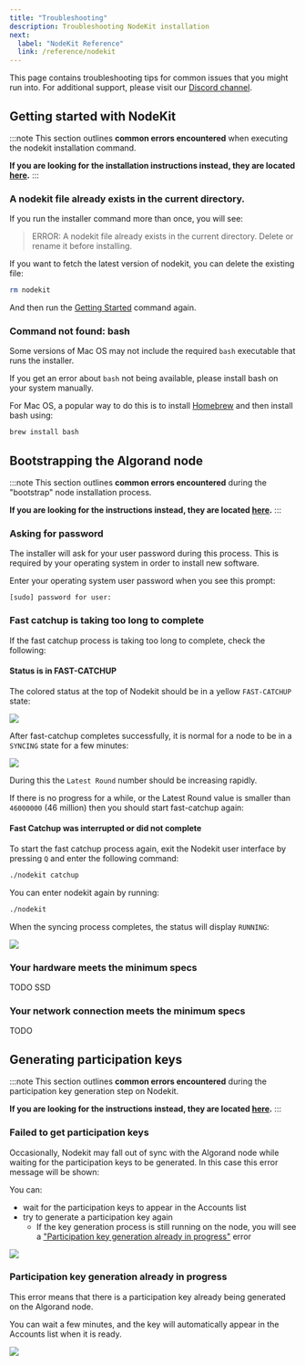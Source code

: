 ```yaml
---
title: "Troubleshooting"
description: Troubleshooting NodeKit installation
next:
  label: "NodeKit Reference"
  link: /reference/nodekit
---
```


This page contains troubleshooting tips for common issues that you might run into. For additional support, please visit our [Discord channel](https://discord.com/channels/491256308461207573/807825288666939482).

## Getting started with NodeKit

:::note
This section outlines **common errors encountered** when executing the nodekit installation command.

**If you are looking for the installation instructions instead, they are located [here](/guides/10-getting-started).**
:::

### A nodekit file already exists in the current directory.

If you run the installer command more than once, you will see:

> ERROR: A nodekit file already exists in the current directory. Delete or rename it before installing.

If you want to fetch the latest version of nodekit, you can delete the existing file:

```bash
rm nodekit
```

And then run the [Getting Started](/guides/10-getting-started) command again.

### Command not found: bash

Some versions of Mac OS may not include the required `bash` executable that runs the installer.

If you get an error about `bash` not being available, please install bash on your system manually.

For Mac OS, a popular way to do this is to install [Homebrew](https://brew.sh/) and then install bash using:

```bash
brew install bash
```

## Bootstrapping the Algorand node

:::note
This section outlines **common errors encountered** during the "bootstrap" node installation process.

**If you are looking for the instructions instead, they are located [here](/guides/20-bootstrap).**
:::

### Asking for password

The installer will ask for your user password during this process. This is required by your operating system in order to install new software.

Enter your operating system user password when you see this prompt:

```
[sudo] password for user:
```

### Fast catchup is taking too long to complete

If the fast catchup process is taking too long to complete, check the following:

#### Status is in FAST-CATCHUP

The colored status at the top of Nodekit should be in a yellow `FAST-CATCHUP` state:

![](/assets/nodekit-state-fast-catchup.png)

After fast-catchup completes successfully, it is normal for a node to be in a `SYNCING` state for a few minutes:

![](/assets/nodekit-state-syncing.png)

During this the `Latest Round` number should be increasing rapidly.

If there is no progress for a while, or the Latest Round value is smaller than `46000000` (46 million) then you should start fast-catchup again:

#### Fast Catchup was interrupted or did not complete

To start the fast catchup process again, exit the Nodekit user interface by pressing `Q` and enter the following command:

```bash
./nodekit catchup
```

You can enter nodekit again by running:

```bash
./nodekit
```

When the syncing process completes, the status will display `RUNNING`:

![](/assets/nodekit-state-running.png)

### Your hardware meets the minimum specs

TODO SSD

### Your network connection meets the minimum specs

TODO

## Generating participation keys

:::note
This section outlines **common errors encountered** during the participation key generation step on Nodekit.

**If you are looking for the instructions instead, they are located [here](/guides/30-generate-participation-keys).**
:::

### Failed to get participation keys

Occasionally, Nodekit may fall out of sync with the Algorand node while waiting for the participation keys to be generated. In this case this error message will be shown:

You can:

- wait for the participation keys to appear in the Accounts list
- try to generate a participation key again
  - If the key generation process is still running on the node, you will see a ["Participation key generation already in progress"](#participation-key-generation-already-in-progress) error

![](/assets/nodekit-error-keygen-failed.png)

### Participation key generation already in progress

This error means that there is a participation key already being generated on the Algorand node.

You can wait a few minutes, and the key will automatically appear in the Accounts list when it is ready.

![](/assets/nodekit-error-keygen-already.png)
